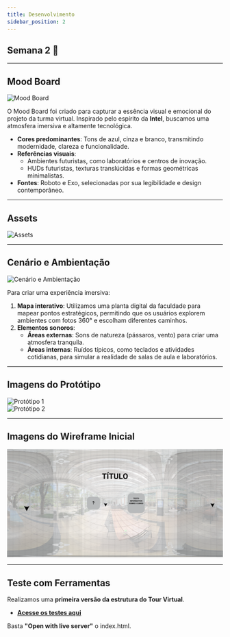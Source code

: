 ```yaml
---
title: Desenvolvimento
sidebar_position: 2
---
```


## **Semana 2 🚀**

---

## **Mood Board**

![Mood Board](https://github.com/user-attachments/assets/beb5f75a-58b3-40b0-b742-b9213129df9b)

O Mood Board foi criado para capturar a essência visual e emocional do projeto da turma virtual. Inspirado pelo espírito da **Intel**, buscamos uma atmosfera imersiva e altamente tecnológica.  
- **Cores predominantes**: Tons de azul, cinza e branco, transmitindo modernidade, clareza e funcionalidade.  
- **Referências visuais**:  
  - Ambientes futuristas, como laboratórios e centros de inovação.  
  - HUDs futuristas, texturas translúcidas e formas geométricas minimalistas.  
- **Fontes**: Roboto e Exo, selecionadas por sua legibilidade e design contemporâneo.  

---

## **Assets**

![Assets](https://github.com/user-attachments/assets/9f18b3bc-3ec2-45b9-ad16-3f30fe4735c5)

---

## **Cenário e Ambientação**

![Cenário e Ambientação](https://github.com/user-attachments/assets/ef000920-a3a4-461c-bbd3-cb0df1b1560b)

Para criar uma experiência imersiva:  
1. **Mapa interativo**: Utilizamos uma planta digital da faculdade para mapear pontos estratégicos, permitindo que os usuários explorem ambientes com fotos 360° e escolham diferentes caminhos.  
2. **Elementos sonoros**:  
   - **Áreas externas**: Sons de natureza (pássaros, vento) para criar uma atmosfera tranquila.  
   - **Áreas internas**: Ruídos típicos, como teclados e atividades cotidianas, para simular a realidade de salas de aula e laboratórios.  

---

## **Imagens do Protótipo**

![Protótipo 1](https://github.com/user-attachments/assets/abbfd65a-e8ae-4e49-9b24-474b45767776)  
![Protótipo 2](https://github.com/user-attachments/assets/97f17f33-1e4b-4e50-9462-49d499d14146)

---

## **Imagens do Wireframe Inicial**

![Wireframe Inicial](./img/wireframe_inicial.png)

---

## **Teste com Ferramentas**

Realizamos uma **primeira versão da estrutura do Tour Virtual**.  

- **[Acesse os testes aqui](https://github.com/Gabi-Barretto/OP03/tree/main/src/test)**

Basta **"Open with live server"** o index.html.